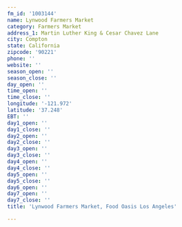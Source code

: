 ```yaml
---
fm_id: '1003144'
name: Lynwood Farmers Market
category: Farmers Market
address_1: Martin Luther King & Cesar Chavez Lane
city: Compton
state: California
zipcode: '90221'
phone: ''
website: ''
season_open: ''
season_close: ''
day_open: ''
time_open: ''
time_close: ''
longitude: '-121.972'
latitude: '37.248'
EBT: ''
day1_open: ''
day1_close: ''
day2_open: ''
day2_close: ''
day3_open: ''
day3_close: ''
day4_open: ''
day4_close: ''
day5_open: ''
day5_close: ''
day6_open: ''
day7_open: ''
day7_close: ''
title: 'Lynwood Farmers Market, Food Oasis Los Angeles'

---
```

